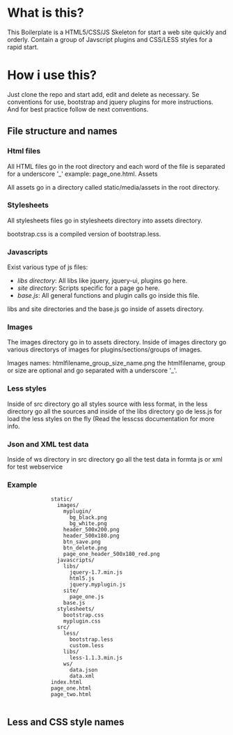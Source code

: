 # What is this? #

This Boilerplate is a HTML5/CSS/JS Skeleton for start a web site quickly and orderly. Contain a group of Javscript plugins and CSS/LESS styles for a rapid start.

# How i use this? #

Just clone the repo and start add, edit and delete as necessary. Se conventions for use, bootstrap and jquery plugins for more instructions. And for best practice follow de next conventions.

## File structure and names ##

### Html files ##

All HTML files go in the root directory and each word of the file is separated for a underscore '_' example: page_one.html.
Assets

All assets go in a directory called static/media/assets in the root directory.

### Stylesheets ###

All stylesheets files go in stylesheets directory into assets directory.

bootstrap.css is a compiled version of bootstrap.less.

### Javascripts ###

Exist various type of js files:

- *libs directory*: All libs like jquery, jquery-ui, plugins go here.
- *site directory*: Scripts specific for a page go here.
- *base.js*: All general functions and plugin calls go inside this file.

libs and site directories and the base.js go inside of assets directory.

### Images ###

The images directory go in to assets directory. Inside of images directory go various directorys of images for plugins/sections/groups of images.

Images names: htmlfilename_group_size_name.png the htmlfilename, group or size are optional and go separated with a underscore '_'.

### Less styles ###

Inside of src directory go all styles source with less format, in the less directory go all the sources and inside of the libs directory go de less.js for load the less styles on the fly (Read the lesscss documentation for more info.

### Json and XML test data ###

Inside of ws directory in src directory go all the test data in formta js or xml for test webservice

### Example ###
```
              static/
                images/
                  myplugin/
                    bg_black.png
                    bg_white.png
                  header_500x200.png
                  header_500x180.png
                  btn_save.png
                  btn_delete.png
                  page_one_header_500x180_red.png
                javascripts/
                  libs/
                    jquery-1.7.min.js
                    html5.js
                    jquery.myplugin.js
                  site/
                    page_one.js
                  base.js
                stylesheets/
                  bootstrap.css
                  myplugin.css
                src/
                  less/
                    bootstrap.less
                    custom.less
                  libs/
                    less-1.1.3.min.js
                  ws/
                    data.json
                    data.xml
              index.html
              page_one.html
              page_two.html
            
```
## Less and CSS style names #
